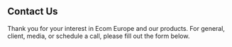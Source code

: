 ## Contact Us

Thank you for your interest in Ecom Europe and our products. For general, client, media, or schedule a call, please fill out the form below.
